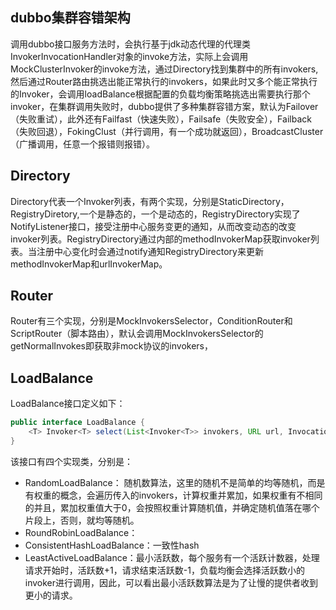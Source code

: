 ## dubbo集群容错架构

调用dubbo接口服务方法时，会执行基于jdk动态代理的代理类InvokerInvocationHandler对象的invoke方法，实际上会调用MockClusterInvoker的invoke方法，通过Directory找到集群中的所有invokers,然后通过Router路由挑选出能正常执行的invokers，如果此时又多个能正常执行的Invoker，会调用loadBalance根据配置的负载均衡策略挑选出需要执行那个invoker，在集群调用失败时，dubbo提供了多种集群容错方案，默认为Failover（失败重试），此外还有Failfast（快速失败），Failsafe（失败安全），Failback（失败回退），FokingClust（并行调用，有一个成功就返回），BroadcastCluster（广播调用，任意一个报错则报错）。



## Directory

Directory代表一个Invoker列表，有两个实现，分别是StaticDirectory，RegistryDiretory,一个是静态的，一个是动态的，RegistryDirectory实现了NotifyListener接口，接受注册中心服务变更的通知，从而改变动态的改变invoker列表。RegistryDirectory通过内部的methodInvokerMap获取invoker列表。当注册中心变化时会通过notify通知RegistryDirectory来更新methodInvokerMap和urlInvokerMap。



## Router

Router有三个实现，分别是MockInvokersSelector，ConditionRouter和ScriptRouter（脚本路由），默认会调用MockInvokersSelector的getNormalInvokes即获取非mock协议的invokers，



## LoadBalance

LoadBalance接口定义如下：

```java
public interface LoadBalance {
    <T> Invoker<T> select(List<Invoker<T>> invokers, URL url, Invocation invocation) throws RpcException;
}
```

该接口有四个实现类，分别是：

* RandomLoadBalance： 随机数算法，这里的随机不是简单的均等随机，而是有权重的概念，会遍历传入的invokers，计算权重并累加，如果权重有不相同的并且，累加权重值大于0，会按照权重计算随机值，并确定随机值落在哪个片段上，否则，就均等随机。
* RoundRobinLoadBalance：
* ConsistentHashLoadBalance：一致性hash
* LeastActiveLoadBalance：最小活跃数，每个服务有一个活跃计数器，处理请求开始时，活跃数+1，请求结束活跃数-1，负载均衡会选择活跃数小的invoker进行调用，因此，可以看出最小活跃数算法是为了让慢的提供者收到更小的请求。




